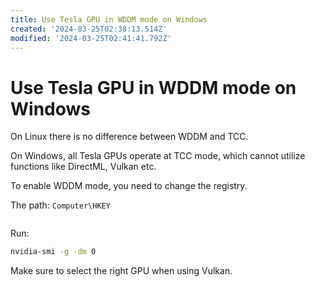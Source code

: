 ```yaml
---
title: Use Tesla GPU in WDDM mode on Windows
created: '2024-03-25T02:38:13.514Z'
modified: '2024-03-25T02:41:41.792Z'
---
```


# Use Tesla GPU in WDDM mode on Windows

On Linux there is no difference between WDDM and TCC.

On Windows, all Tesla GPUs operate at TCC mode, which cannot utilize functions like DirectML, Vulkan etc.

To enable WDDM mode, you need to change the registry.

The path: `Computer\HKEY`

```

```

Run:

```cmd
nvidia-smi -g -dm 0
```

Make sure to select the right GPU when using Vulkan.

